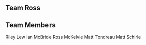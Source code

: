 Team Ross
---------

## Team Members
Riley Lew
Ian McBride
Ross McKelvie
Matt Tondreau
Matt Schirle
